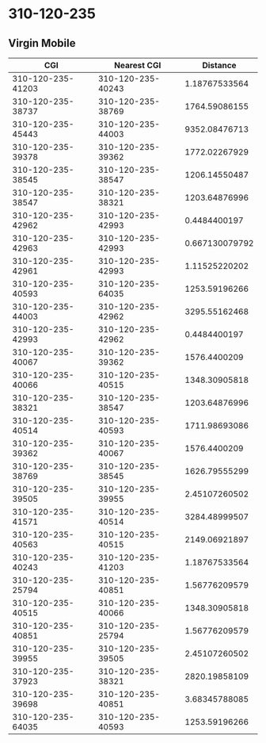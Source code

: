 # 310-120-235
## Virgin Mobile


| CGI | Nearest CGI | Distance |
|-----|-------------|----------|
| 310-120-235-41203 | 310-120-235-40243 | 1.18767533564 |
| 310-120-235-38737 | 310-120-235-38769 | 1764.59086155 |
| 310-120-235-45443 | 310-120-235-44003 | 9352.08476713 |
| 310-120-235-39378 | 310-120-235-39362 | 1772.02267929 |
| 310-120-235-38545 | 310-120-235-38547 | 1206.14550487 |
| 310-120-235-38547 | 310-120-235-38321 | 1203.64876996 |
| 310-120-235-42962 | 310-120-235-42993 | 0.4484400197 |
| 310-120-235-42963 | 310-120-235-42993 | 0.667130079792 |
| 310-120-235-42961 | 310-120-235-42993 | 1.11525220202 |
| 310-120-235-40593 | 310-120-235-64035 | 1253.59196266 |
| 310-120-235-44003 | 310-120-235-42962 | 3295.55162468 |
| 310-120-235-42993 | 310-120-235-42962 | 0.4484400197 |
| 310-120-235-40067 | 310-120-235-39362 | 1576.4400209 |
| 310-120-235-40066 | 310-120-235-40515 | 1348.30905818 |
| 310-120-235-38321 | 310-120-235-38547 | 1203.64876996 |
| 310-120-235-40514 | 310-120-235-40593 | 1711.98693086 |
| 310-120-235-39362 | 310-120-235-40067 | 1576.4400209 |
| 310-120-235-38769 | 310-120-235-38545 | 1626.79555299 |
| 310-120-235-39505 | 310-120-235-39955 | 2.45107260502 |
| 310-120-235-41571 | 310-120-235-40514 | 3284.48999507 |
| 310-120-235-40563 | 310-120-235-40515 | 2149.06921897 |
| 310-120-235-40243 | 310-120-235-41203 | 1.18767533564 |
| 310-120-235-25794 | 310-120-235-40851 | 1.56776209579 |
| 310-120-235-40515 | 310-120-235-40066 | 1348.30905818 |
| 310-120-235-40851 | 310-120-235-25794 | 1.56776209579 |
| 310-120-235-39955 | 310-120-235-39505 | 2.45107260502 |
| 310-120-235-37923 | 310-120-235-38321 | 2820.19858109 |
| 310-120-235-39698 | 310-120-235-40851 | 3.68345788085 |
| 310-120-235-64035 | 310-120-235-40593 | 1253.59196266 |
